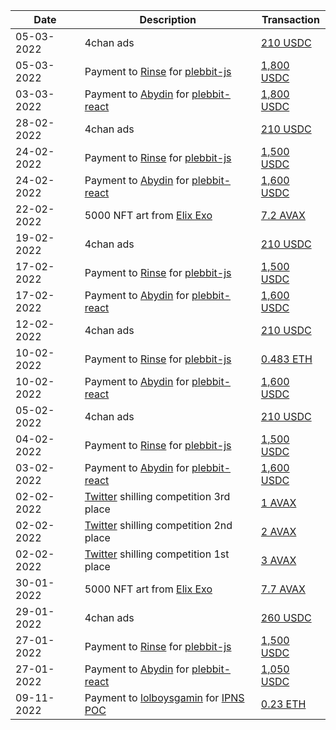 | Date | Description | Transaction |
| --- | --- | --- |
| 05-03-2022 | 4chan ads | [210 USDC](https://snowtrace.io/tx/0xdd5e7da1c382f181fb517f014b8f7f6b3ad6edac1a08fc5654b8a6d0e02a0439)
| 05-03-2022 | Payment to [Rinse](https://github.com/Rinse12) for [plebbit-js](https://github.com/plebbit/plebbit-js/commit/3ac6c41e06556a450acbbee1c35f859340a65595) | [1,800 USDC](https://snowtrace.io/tx/0x1d661b8d00c50b0b279bccd6522ae63d3487b20ccc70be335e02660a6db07e3e)
| 03-03-2022 | Payment to [Abydin](https://github.com/Abydin) for [plebbit-react](https://github.com/plebbit/plebbit-react/commit/f71c47b8227822d790ed83ed59c78c3a5721a4b3) | [1,800 USDC](https://etherscan.io/tx/0xdc4d7368ded4336f0ac6fdb8ba425f2e4cceb6ccc6184670e0d25d739e9b1d64)
| 28-02-2022 | 4chan ads | [210 USDC](https://snowtrace.io/tx/0x1027fd449d62267c99075239ac22aa0d4841a3a17e1c8c4bb176a5df23db4071)
| 24-02-2022 | Payment to [Rinse](https://github.com/Rinse12) for [plebbit-js](https://github.com/plebbit/plebbit-js/commit/abe231e227fc6180ef29dec47bdbd668ce57fbfd) | [1,500 USDC](https://snowtrace.io/tx/0x89cffb44dc5127e436cc1f953e860b4abb22b1b1849bc8983b5253526a0974c5)
| 24-02-2022 | Payment to [Abydin](https://github.com/Abydin) for [plebbit-react](https://github.com/plebbit/plebbit-react/commit/06fbd5b09148b32d71a707124b9896c29f855b9c) | [1,600 USDC](https://etherscan.io/tx/0x46f657b5a212883fc6c5be45ab7440c92e2b52da86f3e82b30212ea3bc27d6f9)
| 22-02-2022 | 5000 NFT art from [Elix Exo](https://twitter.com/GenericMage1127) | [7.2 AVAX](https://snowtrace.io/tx/0xfef93c5422e97a8d7a8d3594fd17e56d7dadf7fa3f98a8bfecb9c8115f93ee38)
| 19-02-2022 | 4chan ads | [210 USDC](https://snowtrace.io/tx/0x2143b3bb69352fd784781fe7d9743ac51de06b14177ba0076f8efc4c19c8249f)
| 17-02-2022 | Payment to [Rinse](https://github.com/Rinse12) for [plebbit-js](https://github.com/plebbit/plebbit-js/commit/73c8d2afb9815303cde25169c3bd178c36bd77f0) | [1,500 USDC](https://etherscan.io/tx/0x6b73f8ab638136b0a8de1e8939ea1beed05202386e97a376323f6c3d66bd2ab2)
| 17-02-2022 | Payment to [Abydin](https://github.com/Abydin) for [plebbit-react](https://github.com/plebbit/plebbit-react/commit/db38ab6f0b7ddd411dd55c277303eb0bb015a663) | [1,600 USDC](https://etherscan.io/tx/0x8c8b97815a3cd0f71f4e05b30eac98acbd44fd4cb787b821c5ad594a1565af6c)
| 12-02-2022 | 4chan ads | [210 USDC](https://snowtrace.io/tx/0xbe52adb11a36e8e1502532e8867267c3c2d9175b5961f9a46fd9ea4bef1d32e8)
| 10-02-2022 | Payment to [Rinse](https://github.com/Rinse12) for [plebbit-js](https://github.com/plebbit/plebbit-js/commit/d5f226d2a7aba1cba45cc6675b0469b9b205cf84) | [0.483 ETH](https://etherscan.io/tx/0xe6cb9c1c061ba4ea40fe82c03c96202d8888f8c192f0b2250986099a2da956f3)
| 10-02-2022 | Payment to [Abydin](https://github.com/Abydin) for [plebbit-react](https://github.com/plebbit/plebbit-react/commit/1c43f27aa95dc13ba7fa4d8d837ad0504e8b8695) | [1,600 USDC](https://etherscan.io/tx/0x093f4e366a7ade7574e290d24367e3497b0c049fd51ee0a6953dda3a9142ed16)
| 05-02-2022 | 4chan ads | [210 USDC](https://snowtrace.io/tx/0x59ae972fdd107798917583ac64a0866246dffceaf23481be605d69119fdd1b71)
| 04-02-2022 | Payment to [Rinse](https://github.com/Rinse12) for [plebbit-js](https://github.com/plebbit/plebbit-js/commit/00dbabeaf1c3673230ea2b062b34d20cef805d00) | [1,500 USDC](https://etherscan.io/tx/0x2deb330b92c01463e59b69d916f91ae1ea5cc35508f6abf436939d0f6e32ad1d)
| 03-02-2022 | Payment to [Abydin](https://github.com/Abydin) for [plebbit-react](https://github.com/plebbit/plebbit-react/commit/5c56d8408bf8cbbc8a9d9606ccdcb53c7b566df8) | [1,600 USDC](https://etherscan.io/tx/0x0925adf5e0c4ada3ba10048657347c4092679cab8bf094b1cd14199e6e956a9a)
| 02-02-2022 | [Twitter](https://twitter.com/getplebbit/status/1487571933277442048) shilling competition 3rd place | [1 AVAX](https://snowtrace.io/tx/0xfd23334a05fedd585bb490bddb86e83189ac62c3b7468acd37043b1a9cb2e2ca)
| 02-02-2022 | [Twitter](https://twitter.com/getplebbit/status/1487571933277442048) shilling competition 2nd place | [2 AVAX](https://snowtrace.io/tx/0x66055a456ffbb30de0a4f79cebf21e549d6b1973c6708f349250aec0e29d107a)
| 02-02-2022 | [Twitter](https://twitter.com/getplebbit/status/1487571933277442048) shilling competition 1st place | [3 AVAX](https://snowtrace.io/tx/0x12c253e7a1cbc821b2e6d11bea2a5abef1052d732d836ed21cd6c264b582f44b)
| 30-01-2022 | 5000 NFT art from [Elix Exo](https://twitter.com/GenericMage1127) | [7.7 AVAX](https://snowtrace.io/tx/0xa1522bb7e738cb0b228e97b03598550ea2c61402a32b71f5e2f1707b2fd5ad70)
| 29-01-2022 | 4chan ads | [260 USDC](https://snowtrace.io/tx/0x7a587ac735b8fa0e50b79b836cf3a7f153f65da4f8d055fcdb12b4f6d85ed1f7)
| 27-01-2022 | Payment to [Rinse](https://github.com/Rinse12) for [plebbit-js](https://github.com/plebbit/plebbit-js/commit/0e0eef824d197c550914ed7dfe790bbb7841b0c4) | [1,500 USDC](https://etherscan.io/tx/0x8af8a88f6316f73b516003dacf3b9edb620158752228df70001290376c0d08cc)
| 27-01-2022 | Payment to [Abydin](https://github.com/Abydin) for [plebbit-react](https://github.com/plebbit/plebbit-react/commit/1298827aed3969f0e3f5bccdd85145d3aa51353f) | [1,050 USDC](https://etherscan.io/tx/0xd159eb1980bfae9936b3766419c1b8a945ed452f380fe5e2a9f7616f0b16fda9)
| 09-11-2022 | Payment to [lolboysgamin](https://gitcoin.co/lolboysgamin) for [IPNS POC](https://gitcoin.co/issue/plebbit/whitepaper/3/100026984) | [0.23 ETH](https://etherscan.io/tx/0xc4c136ff9b86e7c19caaeeed72cae9893c61f8144c031f01ada082d4e8340a3f)
